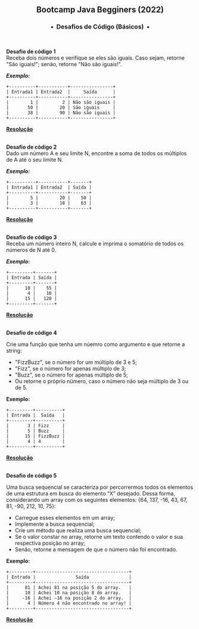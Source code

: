 <div align="center">
<h2>Bootcamp Java Begginers (2022)</h2>
<h3>•&nbsp; Desafios de Código (Básicos) &nbsp;•</h3>
</div>
&nbsp;
&nbsp;

**Desafio de código 1**   
Receba dois números e verifique se eles são iguais. Caso sejam, retorne "São iguais!"; senão, retorne "Não são iguais!".   
 
***Exemplo:***
```
+----------+-----------+----------------+
| Entrada1 | Entrada2  |     Saída      |
+----------+-----------+----------------+
|        1 |         2 | Não são iguais |
|       50 |        20 | São iguais     |
|       38 |        90 | Não são iguais |
+----------+-----------+----------------+
```
[**Resolução**](https://github.com/michelelozada/Bootcamp-DIO-Java-Beginners/tree/main/2-Desafios-de-Codigo-Basicos/files/1-desafio-basico-1.java)
&nbsp;

&nbsp;  
**Desafio de código 2**   
Dado um número A e seu limite N, encontre a soma de todos os múltiplos de A até o seu limite N.  

***Exemplo:***
```
+----------+-----------+-------+
| Entrada1 | Entrada2  | Saída |
+----------+-----------+-------+
|        5 |        20 |    50 |
|        3 |        18 |    63 |
+----------+-----------+-------+
```
[**Resolução**](https://github.com/michelelozada/Bootcamp-DIO-Java-Beginners/tree/main/2-Desafios-de-Codigo-Basicos/files/2-desafio-basico-2.java)
&nbsp;

&nbsp;  
**Desafio de código 3**  
Receba um número inteiro N, calcule e imprima o somatório de todos os números de N até 0.  
 
***Exemplo:***
```
+---------+-------+
| Entrada | Saída |
+---------+-------+
|      10 |    55 |
|       4 |    10 |
|      15 |   120 |
+---------+-------+
```
[**Resolução**](https://github.com/michelelozada/Bootcamp-DIO-Java-Beginners/tree/main/2-Desafios-de-Codigo-Basicos/files/3-desafio-basico-3.java)
&nbsp;

&nbsp;  
**Desafio de código 4**

Crie uma função que tenha um núemro como argumento e que retorne a string:
 - "FizzBuzz", se o número for um múltiplo de 3 e 5;
 - "Fizz", se o número for apenas múltiplo de 3; 
 - "Buzz", se o número for apenas múltiplo de 5;
 - Ou retorne o próprio número, caso o número não seja múltiplo de 3 ou de 5.  

**Exemplo:**  
```
+---------+----------+
| Entrada |  Saída   |
+---------+----------+
|       3 | Fizz     |
|       5 | Buzz     |
|      15 | FizzBuzz |
|       4 | 4        |
+---------+----------+
```
[**Resolução**](https://github.com/michelelozada/Bootcamp-DIO-Java-Beginners/tree/main/2-Desafios-de-Codigo-Basicos/files/4-desafio-basico-4.java)
&nbsp;

&nbsp;  
**Desafio de código 5**

Uma busca sequencial se caracteriza por percorrermos todos os elementos de uma estrutura em busca do elemento “X” desejado. Dessa forma,
considerando um array com os seguintes elementos: {64, 137, -16, 43, 67, 81, -90, 212, 10, 75}: 
 - Carregue esses elementos em um array;  
 - Implemente a busca sequencial; 
 - Crie um método  que realiza uma busca sequencial;  
 - Se o valor constar no array, retorne um texto contendo o valor e sua respectiva posição no array; 
 - Senão, retorne a mensagem de que o número não foi encontrado.  

**Exemplo:** 
```
+---------+-----------------------------------+
| Entrada |               Saída               |
+---------+-----------------------------------+
|      81 | Achei 81 na posição 5 do array.   |
|      10 | Achei 10 na posição 8 do array.   |
|     -16 | Achei –16 na posição 2 do array.  |
|       4 | Número 4 não encontrado no array! |
+---------+-----------------------------------+
```
[**Resolução**](https://github.com/michelelozada/Bootcamp-DIO-Java-Beginners/tree/main/2-Desafios-de-Codigo-Basicos/files/5-desafio-basico-5.java)